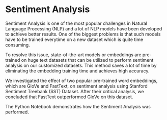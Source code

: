 # Sentiment Analysis

Sentiment Analysis is one of the most popular challenges in Natural Language Processing (NLP) and a lot of NLP models have been developed to achieve better results. One of the biggest problems is that such models have to be trained everytime on a new dataset which is quite time consuming. 

To resolve this issue, state-of-the-art models or embeddings are pre-trained on huge text datasets that can be utilized to perform sentiment analysis on our customized datasets. This method saves a lot of time by eliminating the embedding training time and achieves high accuracy. 

We investigated the effect of two popular pre-trained word embeddings, which are GloVe and FastText, on sentiment analysis using Stanford Sentiment Treebank (SST) Dataset. After their critical analysis, we concluded that FastText outperformed GloVe on this dataset.

The Python Notebook demonstrates how the Sentiment Analysis was performed.

